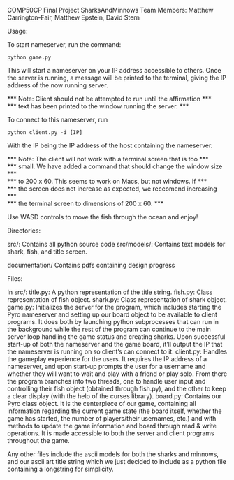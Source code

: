 COMP50CP Final Project
SharksAndMinnows
Team Members: Matthew Carrington-Fair, Matthew Epstein, David Stern

Usage: 

To start nameserver, run the command:

```
python game.py
```

This will start a nameserver on your IP address accessible to others.
Once the server is running, a message will be printed to the terminal,
giving the IP address of the now running server.

*** Note: Client should not be attempted to run until the affirmation ***<br/>
*** text has been printed to the window running the server.           ***<br/>

To connect to this nameserver, run 

```
python client.py -i [IP]
```

With the IP being the IP address of the host containing the nameserver.

*** Note: The client will not work with a terminal screen that is too  ***<br/>
*** small.  We have added a command that should change the window size ***<br/>
*** to 200 x 60.  This seems to work on Macs, but not windows.  If	   ***<br/>
*** the screen does not increase as expected, we reccomend increasing  *** <br/>
*** the terminal screen to dimensions of 200 x 60.					   ***<br/>

Use WASD controls to move the fish through the ocean and enjoy!

Directories:

src/: Contains all python source code
src/models/: Contains text models for shark, fish, and title screen.

documentation/ Contains pdfs containing design progress

Files:

In src/:
	title.py: A python representation of the title string.
	fish.py: Class representation of fish object.
	shark.py: Class representation of shark object.
	game.py: Initializes the server for the program, which includes starting
	 		 the Pyro nameserver and setting up our board object to be 
	 		 available to client programs. It does both by launching python
	 		 subprocesses that can run in the background while the rest of
	 		 the program can continue to the
	    	 main server loop handling the game status and creating sharks. Upon
	     	 successful start-up of both the nameserver and the game board,
	     	 it’ll output the IP that the nameserver is running on so client’s
	     	 can connect to it.
	client.py: Handles the gameplay experience for the users. It requires the 
			   IP address of a nameserver, and upon start-up prompts the user
			   for a username and whether they will want to wait and play with
			   a friend or play solo. From there the program branches into two
			   threads, one to handle user input and controlling their fish
			   object (obtained through fish.py), and the other to keep a clear
			   display (with the help of the curses library). 
	board.py: Contains our Pyro class object. It is the centerpiece of our game,
			  containing all information regarding the current game state
			  (the board itself, whether the game has started, the number
			  of players/their usernames, etc.) and with methods to update
			  the game information and board through read & write operations.
			  It is made accessible to both the server and client programs
			  throughout the game.

Any other files include the ascii models for both the sharks and minnows, and our ascii art title string which we just decided to include as a python file containing a longstring for simplicity. 


